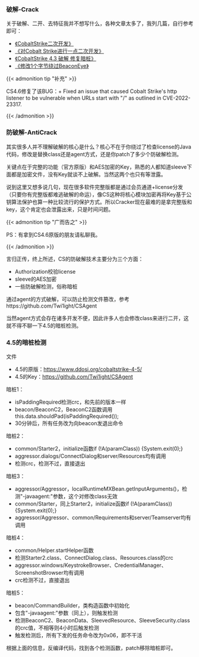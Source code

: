 ### 破解-Crack
关于破解、二开、去特征我并不想写什么，各种文章太多了，我列几篇，自行参考即可：
* [《CobaltStrike二次开发》](https://www.geekby.site/2020/12/cs%E4%BA%8C%E6%AC%A1%E5%BC%80%E5%8F%91)
* [《对Cobalt Strike进行一点二次开发》](https://www.anquanke.com/post/id/265090)
* [《CobaltStrike 4.3 破解 修复暗桩》](https://maka8ka.cc/post/cobaltstrike-4-3-%E7%A0%B4%E8%A7%A3-%E4%BF%AE%E5%A4%8D%E6%9A%97%E6%A1%A9/)
* [《修改1个字节绕过BeaconEye》](https://www.moonsec.com/5644.html)

{{< admonition tip "补充" >}}

CS4.6修复了该BUG：+ Fixed an issue that caused Cobalt Strike's http listener to be vulnerable when URLs start with "/" as outlined in CVE-2022-23317.

{{< /admonition >}}


### 防破解-AntiCrack
其实很多人并不理解破解的核心是什么？核心不在于你绕过了检查license的Java代码，修改是替换class还是agent方式，还是你patch了多少个防破解检测。

关键点在于完整的功能（官方原版）和AES加密的Key，熟悉的人都知道sleeve下面都是加密文件，没有Key就谈不上破解。当然这两个也只有等泄露。

说到这里又想多说几句，现在很多软件完整版都是通过会员通道+license分发（只要你有完整版都难逃破解的命运），像CS这种将核心模块加密再将Key基于公钥算法保护也算一种比较流行的保护方式。所以Cracker现在最难的是拿完整版和key，这个肯定也会泄露出来，只是时间问题。

{{< admonition tip "广而告之" >}}

PS：有拿到CS4.6原版的朋友请私聊我。

{{< /admonition >}}

言归正传，终上所述，CS的防破解技术主要分为三个方面：
* Authorization校验license
* sleeve的AES加密
* 一些防破解检测，俗称暗桩

通过agent的方式破解，可以防止检测文件篡改，参考https://github.com/Twi1ight/CSAgent

当然agent方式会存在诸多开发不便，因此许多人也会修改class来进行二开，这就不得不聊一下4.5的暗桩检测。

### 4.5的暗桩检测

文件
* 4.5的原版：https://www.ddosi.org/cobaltstrike-4-5/
* 4.5的Key：https://github.com/Twi1ight/CSAgent

暗桩1：
* isPaddingRequired检测crc，和先前的版本一样
* beacon/BeaconC2，BeaconC2函数调用this.data.shouldPad(isPaddingRequired());
* 30分钟后，所有任务改为向beacon发退出命令

暗桩2：
* common/Starter2，initialize函数if (!A(paramClass)) {System.exit(0);}
* aggressor.dialogs/ConnectDialog和server/Resources均有调用
* 检测crc，检测不过，直接退出

暗桩3：
* aggressor/Aggressor，localRuntimeMXBean.getInputArguments()，检测"-javaagent:"参数，这个对修改class无效
* common/Starter，同上Starter2，initialize函数if (!A(paramClass)) {System.exit(0);}
* aggressor/Aggressor、common/Requirements和server/Teamserver均有调用

暗桩4：
* common/Helper.startHelper函数
* 检测Starter2.class、ConnectDialog.class、Resources.class的crc
* aggressor.windows/KeystrokeBrowser、CredentialManager、ScreenshotBrowser均有调用
* crc检测不过，直接退出

暗桩5：
* beacon/CommandBuilder，类构造函数中初始化
* 包含"-javaagent:"参数（同上），则触发检测
* 检测BeaconC2、BeaconData、SleevedResource、SleeveSecurity.class的crc值，不相等则4小时后触发检测
* 触发检测后，所有下发的任务命令改为0x06，即不干活

根据上面的信息，反编译代码，找到各个检测函数，patch移除暗桩即可。
